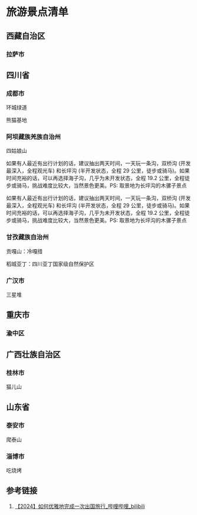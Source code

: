 # 旅游景点清单


## 西藏自治区


### 拉萨市


## 四川省


### 成都市

环城绿道

熊猫基地


### 阿坝藏族羌族自治州

四姑娘山

如果有人最近有出行计划的话，建议抽出两天时间，一天玩一条沟，双桥沟 (开发最深入，全程观光车) 和长坪沟 (半开发状态，全程 29 公里，徒步或骑马)。如果时间充裕的话，可以再选择海子沟，几乎为未开发状态，全程 19.2 公里，全程徒步或骑马，挑战难度比较大，当然景色更美。PS: 取景地为长坪沟的木骡子景点

如果有人最近有出行计划的话，建议抽出两天时间，一天玩一条沟，双桥沟 (开发最深入，全程观光车) 和长坪沟 (半开发状态，全程 29 公里，徒步或骑马)。如果时间充裕的话，可以再选择海子沟，几乎为未开发状态，全程 19.2 公里，全程徒步或骑马，挑战难度比较大，当然景色更美。PS: 取景地为长坪沟的木骡子景点


### 甘孜藏族自治州

贡嘎山：冷嘎措

稻城亚丁：四川亚丁国家级自然保护区

### 广汉市

三星堆


## 重庆市

### 渝中区


## 广西壮族自治区

### 桂林市

猫儿山


## 山东省

### 泰安市

爬泰山

### 淄博市

吃烧烤


## 参考链接
1. [【2024】如何优雅地完成一次出国旅行\_哔哩哔哩\_bilibili](https://www.bilibili.com/video/BV1AH4y1v7P6)